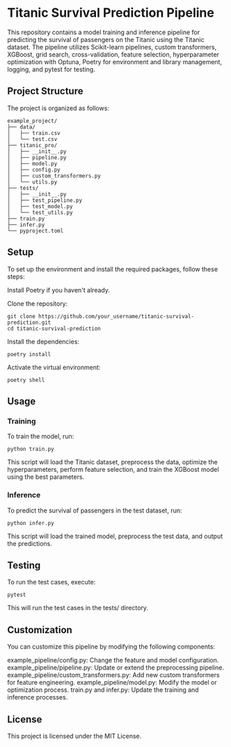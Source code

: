 # Titanic Survival Prediction Pipeline
This repository contains a model training and inference pipeline for predicting the survival of passengers on the Titanic using the Titanic dataset. The pipeline utilizes Scikit-learn pipelines, custom transformers, XGBoost, grid search, cross-validation, feature selection, hyperparameter optimization with Optuna, Poetry for environment and library management, logging, and pytest for testing.

## Project Structure
The project is organized as follows:

```console
example_project/
├── data/
│   ├── train.csv
│   └── test.csv
├── titanic_pro/
│   ├── __init__.py
│   ├── pipeline.py
│   ├── model.py
│   ├── config.py
│   ├── custom_transformers.py
│   └── utils.py
├── tests/
│   ├── __init__.py
│   ├── test_pipeline.py
│   ├── test_model.py
│   └── test_utils.py
├── train.py
├── infer.py
└── pyproject.toml
```
## Setup
To set up the environment and install the required packages, follow these steps:

Install Poetry if you haven't already.

Clone the repository:

```console
git clone https://github.com/your_username/titanic-survival-prediction.git
cd titanic-survival-prediction
```
Install the dependencies:
```console
poetry install
```
Activate the virtual environment:
```console
poetry shell
```
## Usage
### Training
To train the model, run:

```console
python train.py
```
This script will load the Titanic dataset, preprocess the data, optimize the hyperparameters, perform feature selection, and train the XGBoost model using the best parameters.

### Inference
To predict the survival of passengers in the test dataset, run:

```console
python infer.py
```
This script will load the trained model, preprocess the test data, and output the predictions.

## Testing
To run the test cases, execute:

```console
pytest
```
This will run the test cases in the tests/ directory.

## Customization
You can customize this pipeline by modifying the following components:

example_pipeline/config.py: Change the feature and model configuration.
example_pipeline/pipeline.py: Update or extend the preprocessing pipeline.
example_pipeline/custom_transformers.py: Add new custom transformers for feature engineering.
example_pipeline/model.py: Modify the model or optimization process.
train.py and infer.py: Update the training and inference processes.
## License
This project is licensed under the MIT License.